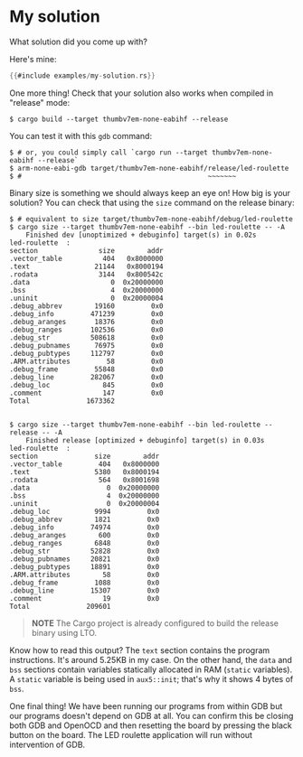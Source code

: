 # My solution

What solution did you come up with?

Here's mine:

``` rust
{{#include examples/my-solution.rs}}
```

One more thing! Check that your solution also works when compiled in "release" mode:

``` console
$ cargo build --target thumbv7em-none-eabihf --release
```

You can test it with this `gdb` command:

``` console
$ # or, you could simply call `cargo run --target thumbv7em-none-eabihf --release`
$ arm-none-eabi-gdb target/thumbv7em-none-eabihf/release/led-roulette
$ #                                              ~~~~~~~
```

Binary size is something we should always keep an eye on! How big is your solution? You can check
that using the `size` command on the release binary:

``` console
$ # equivalent to size target/thumbv7em-none-eabihf/debug/led-roulette
$ cargo size --target thumbv7em-none-eabihf --bin led-roulette -- -A
    Finished dev [unoptimized + debuginfo] target(s) in 0.02s
led-roulette  :
section               size        addr
.vector_table          404   0x8000000
.text                21144   0x8000194
.rodata               3144   0x800542c
.data                    0  0x20000000
.bss                     4  0x20000000
.uninit                  0  0x20000004
.debug_abbrev        19160         0x0
.debug_info         471239         0x0
.debug_aranges       18376         0x0
.debug_ranges       102536         0x0
.debug_str          508618         0x0
.debug_pubnames      76975         0x0
.debug_pubtypes     112797         0x0
.ARM.attributes         58         0x0
.debug_frame         55848         0x0
.debug_line         282067         0x0
.debug_loc             845         0x0
.comment               147         0x0
Total              1673362


$ cargo size --target thumbv7em-none-eabihf --bin led-roulette --release -- -A
    Finished release [optimized + debuginfo] target(s) in 0.03s
led-roulette  :
section              size        addr
.vector_table         404   0x8000000
.text                5380   0x8000194
.rodata               564   0x8001698
.data                   0  0x20000000
.bss                    4  0x20000000
.uninit                 0  0x20000004
.debug_loc           9994         0x0
.debug_abbrev        1821         0x0
.debug_info         74974         0x0
.debug_aranges        600         0x0
.debug_ranges        6848         0x0
.debug_str          52828         0x0
.debug_pubnames     20821         0x0
.debug_pubtypes     18891         0x0
.ARM.attributes        58         0x0
.debug_frame         1088         0x0
.debug_line         15307         0x0
.comment               19         0x0
Total              209601
```

> **NOTE** The Cargo project is already configured to build the release binary using LTO.

Know how to read this output? The `text` section contains the program instructions. It's around 5.25KB
in my case. On the other hand, the `data` and `bss` sections contain variables statically allocated
in RAM (`static` variables). A `static` variable is being used in `aux5::init`; that's why it shows 4
bytes of `bss`.

One final thing! We have been running our programs from within GDB but our programs doesn't depend on
GDB at all. You can confirm this be closing both GDB and OpenOCD and then resetting the board by
pressing the black button on the board. The LED roulette application will run without intervention
of GDB.
